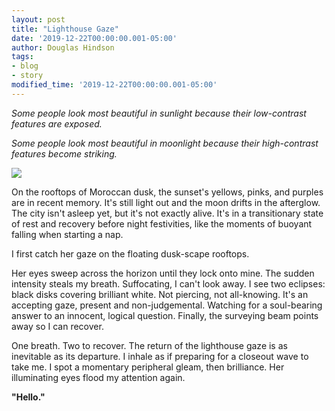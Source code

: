 ```yaml
---
layout: post
title: "Lighthouse Gaze"
date: '2019-12-22T00:00:00.001-05:00'
author: Douglas Hindson
tags: 
- blog
- story
modified_time: '2019-12-22T00:00:00.001-05:00'
---
```


_Some people look most beautiful in sunlight because their low-contrast features are exposed._

_Some people look most beautiful in moonlight because their high-contrast features become striking._


<img src="http://i.imgur.com/ZIWmfp9.jpg" style="max-width: 1024px; max-height: 800px; width: auto; height: auto;"><br/>


On the rooftops of Moroccan dusk, the sunset's yellows, pinks, and purples are in recent memory. It's still light out and the moon drifts in the afterglow. The city isn't asleep yet, but it's not exactly alive. It's in a transitionary state of rest and recovery before night festivities, like the moments of buoyant falling when starting a nap.

I first catch her gaze on the floating dusk-scape rooftops.

Her eyes sweep across the horizon until they lock onto mine. The sudden intensity steals my breath. Suffocating, I can't look away. I see two eclipses: black disks covering brilliant white. Not piercing, not all-knowing. It's an accepting gaze, present and non-judgemental. Watching for a soul-bearing answer to an innocent, logical question. Finally, the surveying beam points away so I can recover.

One breath. Two to recover. The return of the lighthouse gaze is as inevitable as its departure. I inhale as if preparing for a closeout wave to take me. I spot a momentary peripheral gleam, then brilliance. Her illuminating eyes flood my attention again.

**"Hello."**